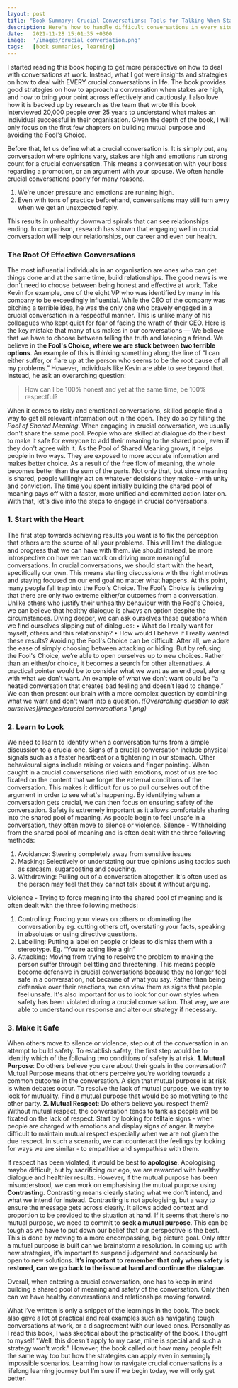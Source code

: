```yaml
---
layout: post
title: "Book Summary: Crucial Conversations: Tools for Talking When Stakes are High"
description: Here's how to handle difficult conversations in every situation
date:   2021-11-28 15:01:35 +0300
image:  '/images/crucial conversation.png'
tags:   [book summaries, learning]
---
```

I started reading this book hoping to get more perspective on how to deal with conversations at work. Instead, what I got were insights and strategies on how to deal with EVERY crucial conversations in life. The book provides good strategies on how to approach a conversation when stakes are high, and how to bring your point across effectively and cautiously. I also love how it is backed up by research as the team that wrote this book interviewed 20,000 people over 25 years to understand what makes an individual successful in their organisation. Given the depth of the book, I will only focus on the first few chapters on building mutual purpose and avoiding the Fool's Choice.

Before that, let us define what a crucial conversation is. It is simply put, any conversation where opinions vary, stakes are high and emotions run strong count for a crucial conversation. This means a conversation with your boss regarding a promotion, or an argument with your spouse. We often handle crucial conversations poorly for many reasons. 

1. We're under pressure and emotions are running high. 
2. Even with tons of practice beforehand, conversations may still turn awry when we get an unexpected reply. 

This results in unhealthy downward spirals that can see relationships ending. In comparison, research has shown that engaging well in crucial conversation will help our relationships, our career and even our health.

### The Root Of Effective Conversations   
The most influential individuals in an organisation are ones who can get things done and at the same time, build relationships. The good news is we don't need to choose between being honest and effective at work. Take Kevin for example, one of the eight VP who was identified by many in his company to be exceedingly influential. While the CEO of the company was pitching a terrible idea, he was the only one who bravely engaged in a crucial conversation in a respectful manner. This is unlike many of his colleagues who kept quiet for fear of facing the wrath of their CEO. 
Here is the key mistake that many of us makes in our conversations — We believe that we have to choose between telling the truth and keeping a friend. We believe in **the Fool's Choice, where we are stuck between two terrible options**. An example of this is thinking something along the line of “I can either suffer, or flare up at the person who seems to be the root cause of all my problems.” However, individuals like Kevin are able to see beyond that. Instead, he ask an overarching question: 
> How can I be 100% honest and yet at the same time, be 100% respectful? 

When it comes to risky and emotional conversations, skilled people find a way to get all relevant information out in the open. They do so by filling the *Pool of Shared Meaning*. When engaging in crucial conversation, we usually don't share the same pool. People who are skilled at dialogue do their best to make it safe for everyone to add their meaning to the shared pool, even if they don't agree with it. As the Pool of Shared Meaning grows, it helps people in two ways. They are exposed to more accurate information and makes better choice. As a result of the free flow of meaning, the whole becomes better than the sum of the parts. Not only that, but since meaning is shared, people willingly act on whatever decisions they make - with unity and conviction. The time you spent initially building the shared pool of meaning pays off with a faster, more unified and committed action later on. With that, let's dive into the steps to engage in crucial conversations.

### 1.	Start with the Heart
The first step towards achieving results you want is to fix the perception that others are the source of all your problems. This will limit the dialogue and progress that we can have with them. We should instead, be more introspective on how we can work on driving more meaningful conversations. In crucial conversations, we should start with the heart, specifically our own. This means starting discussions with the right motives and staying focused on our end goal no matter what happens. At this point, many people fall trap into the Fool’s Choice. The Fool’s Choice is believing that there are only two extreme either/or outcomes from a conversation. Unlike others who justify their unhealthy behaviour with the Fool's Choice, we can believe that healthy dialogue is always an option despite the circumstances. Diving deeper, we can ask ourselves these questions when we find ourselves slipping out of dialogues:
•	What do I really want for myself, others and this relationship?
•	How would I behave if I really wanted these results?
Avoiding the Fool's Choice can be difficult. After all, we adore the ease of simply choosing between attacking or hiding. But by refusing the Fool's Choice, we’re able to open ourselves up to new choices. Rather than an either/or choice, it becomes a search for other alternatives. 
A practical pointer would be to consider what we want as an end goal, along with what we don't want. An example of what we don’t want could be “a heated conversation that creates bad feeling and doesn’t lead to change.” We can then present our brain with a more complex question by combining what we want and don't want into a question.
*![Overarching question to ask ourselves](images/crucial conversations 1.png)*

### 2. Learn to Look
We need to learn to identify when a conversation turns from a simple discussion to a crucial one. Signs of a crucial conversation include physical signals such as a faster heartbeat or a tightening in our stomach. Other behavioural signs include raising or voices and finger pointing. 
When caught in a crucial conversations riled with emotions, most of us are too fixated on the content that we forget the external conditions of the conversation. This makes it difficult for us to pull ourselves out of the argument in order to see what's happening. By identifying when a conversation gets crucial, we can then focus on ensuring safety of the conversation. Safety is extremely important as it allows comfortable sharing into the shared pool of meaning. As people begin to feel unsafe in a conversation, they often move to silence or violence.
Silence - Withholding from the shared pool of meaning and is often dealt with the three following methods:
1.	Avoidance: Steering completely away from sensitive issues
2.	Masking: Selectively or understating our true opinions using tactics such as sarcasm, sugarcoating and couching.
3.	Withdrawing: Pulling out of a conversation altogether. It's often used as the person may feel that they cannot talk about it without arguing.

Violence - Trying to force meaning into the shared pool of meaning and is often dealt with the three following methods:
1. Controlling: Forcing your views on others or dominating the conversation by eg. cutting others off, overstating your facts, speaking in absolutes or using directive questions.
2. Labelling: Putting a label on people or ideas to dismiss them with a stereotype. Eg. “You’re acting like a girl”
3. Attacking: Moving from trying to resolve the problem to making the person suffer through belittling and threatening.
This means people become defensive in crucial conversations because they no longer feel safe in a conversation, not because of what you say. 
Rather than being defensive over their reactions, we can view them as signs that people feel unsafe. It's also important for us to look for our own styles when safety has been violated during a crucial conversation. That way, we are able to understand our response and alter our strategy if necessary.

### 3. Make it Safe 
When others move to silence or violence, step out of the conversation in an attempt to build safety. To establish safety, the first step would be to identify which of the following two conditions of safety is at risk.
**1. Mutual Purpose**: Do others believe you care about their goals in the conversation? Mutual Purpose means that others perceive you’re working towards a common outcome in the conversation. A sign that mutual purpose is at risk is when debates occur.
To resolve the lack of mutual purpose, we can try to look for mutuality. Find a mutual purpose that would be so motivating to the other party.
**2. Mutual Respect**: Do others believe you respect them? Without mutual respect, the conversation tends to tank as people will be fixated on the lack of respect.
Start by looking for telltale signs - when people are charged with emotions and display signs of anger. It maybe difficult to maintain mutual respect especially when we are not given the due respect. In such a scenario, we can counteract the feelings by looking for ways we are similar - to empathise and sympathise with them.

If respect has been violated, it would be best to **apologise**. Apologising maybe difficult, but by sacrificing our ego, we are rewarded with healthy dialogue and healthier results. However, if the mutual purpose has been misunderstood, we can work on emphasising the mutual purpose using **Contrasting**. Contrasting means clearly stating what we don't intend, and what we intend for instead. Contrasting is not apologising, but a way to ensure the message gets across clearly. It allows added context and proportion to be provided to the situation at hand. 
If it seems that there's no mutual purpose, we need to commit to **seek a mutual purpose**. This can be tough as we have to put down our belief that our perspective is the best. This is done by moving to a more encompassing, big picture goal. Only after a mutual purpose is built can we brainstorm a resolution. In coming up with new strategies, it’s important to suspend judgement and consciously be open to new solutions. 
**It’s important to remember that only when safety is restored, can we go back to the issue at hand and continue the dialogue.**

Overall, when entering a crucial conversation, one has to keep in mind building a shared pool of meaning and safety of the conversation. Only then can we have healthy conversations and relationships moving forward. 

What I’ve written is only a snippet of the learnings in the book. The book also gave a lot of practical and real examples such as navigating tough conversations at work, or a disagreement with our loved ones. Personally as I read this book, I was skeptical about the practicality of the book. I thought to myself "Well, this doesn't apply to my case, mine is special and such a strategy won't work." However, the book called out how many people felt the same way too but how the strategies can apply even in seemingly impossible scenarios. Learning how to navigate crucial conversations is a lifelong learning journey but I’m sure if we begin today, we will only get better. 

